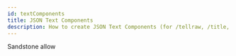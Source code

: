```yaml
---
id: textComponents
title: JSON Text Components
description: How to create JSON Text Components (for /tellraw, /title, /bossbar...) with Sandstone.
---
```


Sandstone allow
